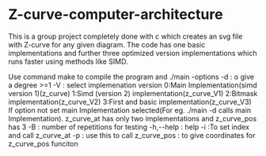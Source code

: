 # Z-curve-computer-architecture
This is a group project completely done with c which creates an svg file with Z-curve for any given diagram. The code has one basic implementations and further three optimized version implementations which runs faster using methods like SIMD.

Use command make to compile the program and ./main -options
-d<int>    : o give a degree >=1
-V<int>    : select implemenation version
	0:Main Implementation(simd version 1)(z_curve)
	1:Simd (version 2) implementation(z_curve_V1)
	2:Bitmask implementation(z_curve_V2)
 	3:First and basic implementation(z_curve_V3)
	If option not set main Implementation selected(For eg. ./main -d<int> calls main Implementation).
	z_curve_at has only two implementations and z_curve_pos has 3
-B<int>    : number of repetitions for testing
-h,--help  : help
-i<int>    :To set index and call z_curve_at
-p         : use this to call z_curve_pos
<int> <int>: to give coordinates for z_curve_pos funciton
